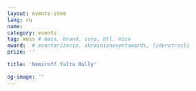 ```yaml
---
layout: events-item
lang: ru
name: 
category: events
tag: mass # mass, brand, corp, btl, mice
award:  # eventarizacia, ukrainianeventawards, liderotrasli
prize: ''

title: 'Nemiroff Yalta Rally'

og-image: ''
---
```

